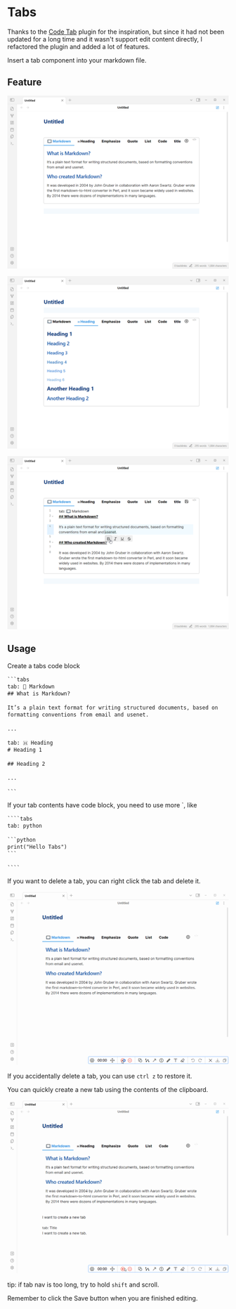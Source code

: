 # Tabs

Thanks to the [Code Tab](https://github.com/lazyloong/obsidian-code-tab) plugin for the inspiration, but since it had not been updated for a long time and it wasn't support edit content directly, I refactored the plugin and added a lot of features.

Insert a tab component into your markdown file.

## Feature

![tabs-1](./assets/tabs-1.png)

![tabs-2](./assets/tabs-2.png)

![tabs-editing](./assets/editing.png)

## Usage

Create a tabs code block

````
```tabs
tab: 📖 Markdown
## What is Markdown?

It’s a plain text format for writing structured documents, based on formatting conventions from email and usenet.

...

tab: 🇭 Heading
# Heading 1

## Heading 2

...

```
````

If your tab contents have code block, you need to use more `, like

`````
````tabs
tab: python

```python
print("Hello Tabs")
```

````
`````

If you want to delete a tab, you can right click the tab and delete it.

![tabs-delete](./assets/tabs-delete.gif)

If you accidentally delete a tab, you can use `ctrl z` to restore it.

You can quickly create a new tab using the contents of the clipboard.

![tabs-paste](./assets/tabs-paste.gif)

tip: if tab nav is too long, try to hold `shift` and scroll.

Remember to click the Save button when you are finished editing.
